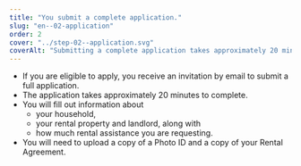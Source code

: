 ```yaml
---
title: "You submit a complete application."
slug: "en--02-application"
order: 2
cover: "../step-02--application.svg"
coverAlt: "Submitting a complete application takes approximately 20 minutes"
---
```


* If you are eligible to apply, you receive an invitation by email to submit a full application.
* The application takes approximately 20 minutes to complete.
* You will fill out information about
    * your household,
    * your rental property and landlord, along with
    * how much rental assistance you are requesting.
* You will need to upload a copy of a Photo ID and a copy of your Rental Agreement.
